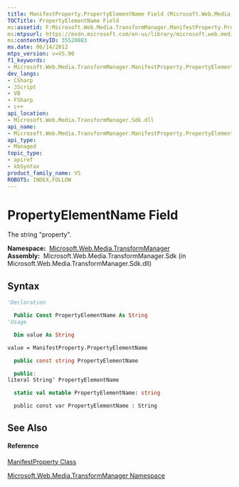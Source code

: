```yaml
---
title: ManifestProperty.PropertyElementName Field (Microsoft.Web.Media.TransformManager)
TOCTitle: PropertyElementName Field
ms:assetid: F:Microsoft.Web.Media.TransformManager.ManifestProperty.PropertyElementName
ms:mtpsurl: https://msdn.microsoft.com/en-us/library/microsoft.web.media.transformmanager.manifestproperty.propertyelementname(v=VS.90)
ms:contentKeyID: 35520883
ms.date: 06/14/2012
mtps_version: v=VS.90
f1_keywords:
- Microsoft.Web.Media.TransformManager.ManifestProperty.PropertyElementName
dev_langs:
- CSharp
- JScript
- VB
- FSharp
- c++
api_location:
- Microsoft.Web.Media.TransformManager.Sdk.dll
api_name:
- Microsoft.Web.Media.TransformManager.ManifestProperty.PropertyElementName
api_type:
- Managed
topic_type:
- apiref
- kbSyntax
product_family_name: VS
ROBOTS: INDEX,FOLLOW
---
```


# PropertyElementName Field

The string "property".

**Namespace:**  [Microsoft.Web.Media.TransformManager](microsoft-web-media-transformmanager-namespace.md)  
**Assembly:**  Microsoft.Web.Media.TransformManager.Sdk (in Microsoft.Web.Media.TransformManager.Sdk.dll)

## Syntax

``` vb
'Declaration

  Public Const PropertyElementName As String
'Usage

  Dim value As String

value = ManifestProperty.PropertyElementName
```

``` csharp
  public const string PropertyElementName
```

``` c++
  public:
literal String^ PropertyElementName
```

``` fsharp
  static val mutable PropertyElementName: string
```

``` jscript
  public const var PropertyElementName : String
```

## See Also

#### Reference

[ManifestProperty Class](manifestproperty-class-microsoft-web-media-transformmanager.md)

[Microsoft.Web.Media.TransformManager Namespace](microsoft-web-media-transformmanager-namespace.md)

